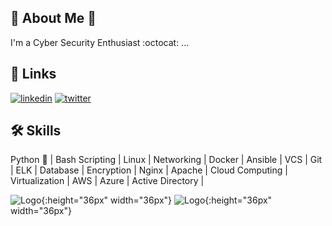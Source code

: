 
## 🚀 About Me :name_badge:
I'm a Cyber Security Enthusiast  :octocat:  ...


## 🔗 Links
[![linkedin](https://img.shields.io/badge/linkedin-0A66C2?style=for-the-badge&logo=linkedin&logoColor=white)](https://www.linkedin.com/in/sachin-c-543091190/) [![twitter](https://img.shields.io/badge/twitter-1DA1F2?style=for-the-badge&logo=twitter&logoColor=white)](https://twitter.com/ChaulagaiSachin)



## 🛠 Skills
Python :snake: | Bash Scripting | Linux | Networking | Docker |
Ansible | VCS | Git | ELK | Database | Encryption | Nginx | Apache |
Cloud Computing | Virtualization | AWS | Azure | Active Directory |


![Logo](https://www.freepnglogos.com/uploads/cisco-png-logo/cisco-ccna-png-logo-16.png){:height="36px" width="36px"} ![Logo](https://aspen.eccouncil.org/Content/Badges/TrainedBadges/CEH_9582F3793CA1.png){:height="36px" width="36px"}
